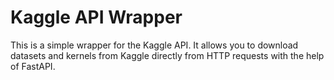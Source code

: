 # Kaggle API Wrapper

This is a simple wrapper for the Kaggle API. It allows you to download datasets and kernels from Kaggle directly from HTTP requests with the help of FastAPI.